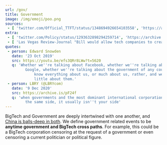 ```yaml
---
url: /gov/
title: Government
image: /img/emoji/poo.png
sources:
 - [ 'twitter.com/Official_TTFT/status/1348694926654103558', 'https://archive.is/RZ4Zx' ]
extra:
 - [ 'twitter.com/Policy/status/1293632898294259714', 'https://archive.is/OAyHm' ]
 - [ 'Las Vegas Review-Journal "Bill would allow tech companies to create local governments" by Colton Lochhead (3 Feb 2021)', 'https://archive.is/OnlgT' ]
quotes:
 - person: Edward Snowden
   date: '23 Oct 2019'
   src: https://youtu.be/efs3QRr8LWw?t=5620
   q: 'Whether we''re talking about Facebook, whether we''re talking about
	     Google, whether we''re talking about the government of any country, they
			 know everything about us, or much about us, rather, and we know very
			 little about them.'
 - person: LBRY (@LBRYcom)
   date: '9 Dec 2020'
   src: https://archive.is/pF24f
   q: 'when governments and the most dominant international corporations are on
	     the same side, it usually isn''t your side'
---
```


BigTech and Government are deeply intertwined with one another, and [China is
balls-deep in both](/china/). We define government related events to be
**anytime government and BigTech cross paths**. For example, this could be a
BigTech corporation censoring at the request of a government or even censoring
a current politician or political figure.
